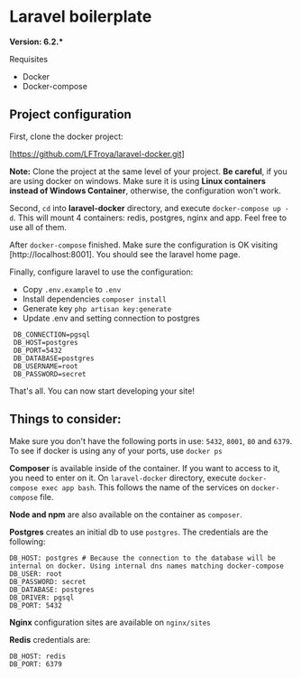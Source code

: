 # Laravel boilerplate 

**Version: 6.2.\***

Requisites
- Docker
- Docker-compose

## Project configuration

First, clone the docker project:

[https://github.com/LFTroya/laravel-docker.git]

**Note:** Clone the project at the same level of your project. **Be careful**,
if you are using docker on windows. Make sure it is using **Linux containers
instead of Windows Container**, otherwise, the configuration won't work.

Second, `cd` into **laravel-docker** directory, and execute
`docker-compose up -d`. This will mount 4 containers: redis,
postgres, nginx and app. Feel free to use all of them.

After `docker-compose` finished. Make sure the configuration is OK visiting
[http://localhost:8001]. You should see the laravel home page.

Finally, configure laravel to use the configuration:

- Copy `.env.example` to `.env`
- Install dependencies `composer install`
- Generate key `php artisan key:generate`
- Update .env and setting connection to postgres

```
 DB_CONNECTION=pgsql
 DB_HOST=postgres
 DB_PORT=5432
 DB_DATABASE=postgres
 DB_USERNAME=root
 DB_PASSWORD=secret
```

That's all. You can now start developing your site!

## Things to consider:

Make sure you don't have the following ports in use: `5432`, `8001`, `80` and `6379`. 
To see if docker is using any of your ports, use `docker ps`

**Composer** is available inside of the container. If you want to access to it, you
need to enter on it. On `laravel-docker` directory, execute `docker-compose exec app bash`.
This follows the name of the services on `docker-compose` file.

**Node and npm** are also available on the container as `composer`.

**Postgres** creates an initial db to use `postgres`. The credentials
are the following: 

```
DB_HOST: postgres # Because the connection to the database will be internal on docker. Using internal dns names matching docker-compose
DB_USER: root
DB_PASSWORD: secret
DB_DATABASE: postgres
DB_DRIVER: pgsql
DB_PORT: 5432
```

**Nginx** configuration sites are available on `nginx/sites`

**Redis** credentials are:

```
DB_HOST: redis
DB_PORT: 6379
```




 
